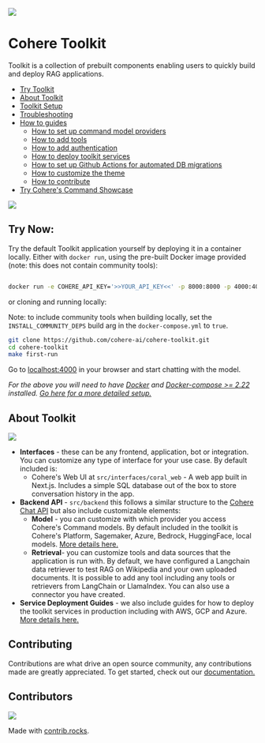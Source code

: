 ![](/docs/assets/banner.png)

# Cohere Toolkit

Toolkit is a collection of prebuilt components enabling users to quickly build and deploy RAG applications.

- [Try Toolkit](#try-now)
- [About Toolkit](#about-toolkit)
- [Toolkit Setup](/docs/setup.md)
- [Troubleshooting](/docs/troubleshooting.md)
- [How to guides](/docs/how_to_guides.md)
  - [How to set up command model providers](/docs/command_model_providers.md)
  - [How to add tools](/docs/custom_tool_guides/tool_guide.md)
  - [How to add authentication](/docs/auth_guide.md)
  - [How to deploy toolkit services](/docs/service_deployments.md)
  - [How to set up Github Actions for automated DB migrations](/docs/github_migrations_action.md)
  - [How to customize the theme](/docs/theming.md)
  - [How to contribute](#contributing)
- [Try Cohere's Command Showcase](https://coral.cohere.com/)

![](/docs/assets/toolkit.gif)

## Try Now:

Try the default Toolkit application yourself by deploying it in a container locally. Either with `docker run`, using the pre-built Docker image provided (note: this does not contain community tools):

```bash

docker run -e COHERE_API_KEY='>>YOUR_API_KEY<<' -p 8000:8000 -p 4000:4000 ghcr.io/cohere-ai/cohere-toolkit:latest

```

or cloning and running locally:

Note: to include community tools when building locally, set the `INSTALL_COMMUNITY_DEPS` build arg in the `docker-compose.yml` to `true`.

```bash
git clone https://github.com/cohere-ai/cohere-toolkit.git
cd cohere-toolkit
make first-run
```

Go to [localhost:4000](http://localhost:4000/) in your browser and start chatting with the model. 

*For the above you will need to have [Docker](https://www.docker.com/products/docker-desktop/) and [Docker-compose >= 2.22](https://docs.docker.com/compose/install/) installed. [Go here for a more detailed setup.](/docs/setup.md)*

## About Toolkit

![](/docs/assets/toolkit_graphic.png)

- **Interfaces** - these can be any frontend, application, bot or integration. You can customize any type of interface for your use case. By default included is: 
  - Cohere's Web UI at `src/interfaces/coral_web` - A web app built in Next.js. Includes a simple SQL database out of the box to store conversation history in the app.
- **Backend API** - `src/backend` this follows a similar structure to the [Cohere Chat API](https://docs.cohere.com/reference/chat) but also include customizable elements: 
  - **Model** - you can customize with which provider you access Cohere's Command models. By default included in the toolkit is Cohere's Platform, Sagemaker, Azure, Bedrock, HuggingFace, local models. [More details here.](/docs/command_model_providers.md)
  - **Retrieval**- you can customize tools and data sources that the application is run with. By default, we have configured a Langchain data retriever to test RAG on Wikipedia and your own uploaded documents. It is possible to add any tool including any tools or retrievers from LangChain or LlamaIndex. You can also use a connector you have created.
- **Service Deployment Guides** - we also include guides for how to deploy the toolkit services in production including with AWS, GCP and Azure. [More details here.](/docs/service_deployments.md)

## Contributing

Contributions are what drive an open source community, any contributions made are greatly appreciated. To get started, check out our [documentation.](CONTRIBUTING.md)


## Contributors

<a href="https://github.com/cohere-ai/cohere-toolkit/graphs/contributors">
  <img src="https://contrib.rocks/image?repo=cohere-ai/cohere-toolkit" />
</a>

Made with [contrib.rocks](https://contrib.rocks).
